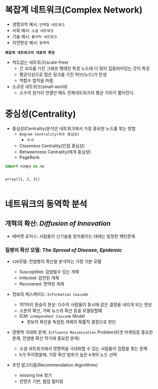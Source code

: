 # 복잡계 네트워크(Complex Network)

- 생명과학  예시: `단백질 네트워크`
- 사회  예시: `소셜 네트워크`
- 기술  예시: `물리적 네트워크`
- 자연현상 예시: `동역학`
    
**`복잡계 네트워크의 대표적 특징`**
- 척도없는 네트워크(scale-free)
    - 긴 꼬리를 가진 그래프 형태인 특정 노드에 더 많이 집중되어있는 것이 특징
    - 평균이상으로 많은 링크를 가진 허브(노드)가 탄생
    - 멱함수 법칙을 따름
- 소규모 네트워크(small-world)
    - 소수의 원거리 연결만 해도 전체네트워크의 평균 거리가 짧아진다.



# 중심성(Centrality)
- 중심성(Centrality)분석은 네트워크에서 가장 중요한 노드를 찾는 방법
    - `Degree Centrality(차수 중심성)`
        - ㅇㅇ
    - Closeness Centrality(인접 중심성)
    - Betweenness Centrality(매개 중심성)
    - PageRank





```python
import numpy as np
```


```python

```




    array([1, 2, 3])




```python

```

# 네트워크의 동역학 분석

## 개혁의 확산: *Diffusion of Innovation*
- 에버렛 로저스: 사람들이 신기술을 받아들이는 데에는 일정한 패턴존재

### 질병의 확산 모델: *The Spread of Disease, Epidemic*

- `SIR`모델: 전염병의 확산을 분석하는 가장 기본 모델
    - Susceptible: 감염될수 있는 개체
    - Infected: 감연된 개체
    - Recovered: 면역된 개체

- 정보의 케스케이드: `Information Cascade`
    - 101마리 원숭이 현상: 다수의 사람들이 동시에 같은 결정을 내리게 되는 현상
    - 소문의 확산, 가짜 뉴스의 확산 등을 모델링할떄
    - ICM: `independent Cascade` Model
        - 정보의 확산을 독립된 개체의 확률적 결정으로 판단

- 영향력 극대화 문제: `Influence Maximization` Problem(타겟 마케팅등 중요한 문제, 전염병 확산 막기에 중요한 문제)
    -   소셜 네트워크에서 영향력을 극대화할 수 있는 사람들의 집합을 찾는 문제
    - k가 주어졌을때, 가장 확산 범위가 높은 k개의 노드 선택

- 추천 알고리즘(Recommendation Algorithms)
    - missing link 찾기
    - 컨텐츠 기반, 협업 필터링




```python

```


```python

```


```python

```


```python

```


```python

```


```python

```


```python

```


```python

```


```python

```
